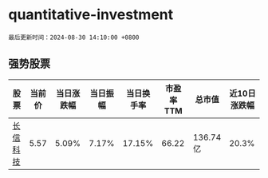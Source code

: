 # quantitative-investment

`最后更新时间：2024-08-30 14:10:00 +0800`

## 强势股票

|股票|当前价|当日涨跌幅|当日振幅|当日换手率|市盈率TTM|总市值|近10日涨跌幅|
|----|----|----|----|----|----|----|----|
|[长信科技](https://xueqiu.com/S/SZ300088)|5.57|5.09%|7.17%|17.15%|66.22|136.74亿|20.3%|
